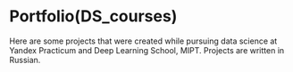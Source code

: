# Portfolio(DS_courses)
Here are some projects that were created while pursuing data science at Yandex Practicum and Deep Learning School, MIPT. Projects are written in Russian. 
